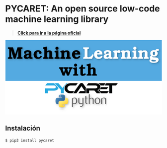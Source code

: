 # PYCARET: An open source low-code machine learning library
> [**Click para ir a la página oficial**](https://pycaret.org/ "Dale click papu")

![](.img/logopycaret.png)
## Instalación
```
$ pip3 install pycaret
```
